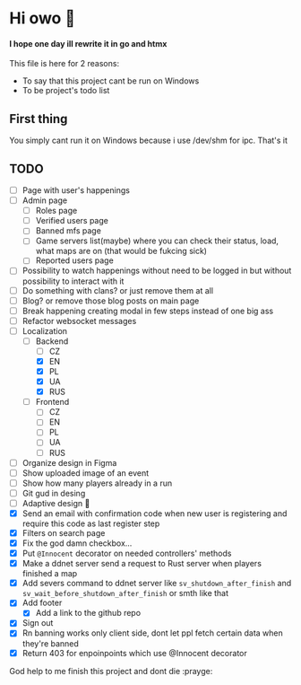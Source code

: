# Hi owo 👋

#### I hope one day ill rewrite it in go and htmx

This file is here for 2 reasons:
- To say that this project cant be run on Windows
- To be project's todo list

## First thing
You simply cant run it on Windows because i use /dev/shm for ipc. That's it

## TODO
- [ ] Page with user's happenings
- [ ] Admin page
    - [ ] Roles page
    - [ ] Verified users page
    - [ ] Banned mfs page
    - [ ] Game servers list(maybe) where you can check their status, load, what maps are on (that would be fukcing sick)
    - [ ] Reported users page
- [ ] Possibility to watch happenings without need to be logged in but without possibility to interact with it
- [ ] Do something with clans? or just remove them at all
- [ ] Blog? or remove those blog posts on main page
- [ ] Break happening creating modal in few steps instead of one big ass
- [ ] Refactor websocket messages
- [ ] Localization
    - [ ] Backend
        - [ ] CZ
        - [x] EN
        - [x] PL
        - [x] UA
        - [x] RUS
    - [ ] Frontend
        - [ ] CZ
        - [ ] EN
        - [ ] PL
        - [ ] UA
        - [ ] RUS
- [ ] Organize design in Figma
- [ ] Show uploaded image of an event
- [ ] Show how many players already in a run
- [ ] Git gud in desing
- [ ] Adaptive design 🤮
- [x] Send an email with confirmation code when new user is registering and require this code as last register step
- [x] Filters on search page
- [x] Fix the god damn checkbox...
- [x] Put `@Innocent` decorator on needed controllers' methods
- [x] Make a ddnet server send a request to Rust server when players finished a map
- [x] Add severs command to ddnet server like `sv_shutdown_after_finish` and `sv_wait_before_shutdown_after_finish` or smth like that
- [x] Add footer
    - [x] Add a link to the github repo
- [x] Sign out
- [x] Rn banning works only client side, dont let ppl fetch certain data when they're banned
- [x] Return 403 for enpoinpoints which use @Innocent decorator

God help to me finish this project and dont die :prayge:
